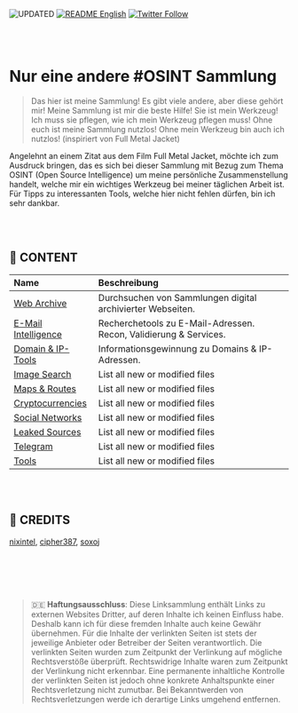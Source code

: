 <div align="left">
  <img alt="UPDATED" src="https://img.shields.io/badge/UPDATED-2022.01.02-lightgrey.svg?style=for-the-badge">
  <a href="https://github.com/ot2i7ba/OSINT/blob/main/en/README.md"><img alt="README English" src="https://img.shields.io/badge/README-English-lightgrey.svg?style=for-the-badge"></a>
  <a href="https://twitter.com/intent/follow?screen_name=ot2i7ba"><img alt="Twitter Follow" src="https://img.shields.io/twitter/follow/ot2i7ba?logo=twitter&logoColor=white&style=for-the-badge"></a>
</div>

<br/><br/>
# Nur eine andere #OSINT Sammlung
> Das hier ist meine Sammlung! Es gibt viele andere, aber diese gehört mir! Meine Sammlung ist mir die beste Hilfe! Sie ist mein Werkzeug! Ich muss sie pflegen, wie ich mein Werkzeug pflegen muss! Ohne euch ist meine Sammlung nutzlos! Ohne mein Werkzeug bin auch ich nutzlos! (inspiriert von Full Metal Jacket)

Angelehnt an einem Zitat aus dem Film Full Metal Jacket, möchte ich zum Ausdruck bringen, das es sich bei dieser Sammlung mit Bezug zum Thema OSINT (Open Source Intelligence) um meine persönliche Zusammenstellung handelt, welche mir ein wichtiges Werkzeug bei meiner täglichen Arbeit ist. Für Tipps zu interessanten Tools, welche hier nicht fehlen dürfen, bin ich sehr dankbar.

<br/><br/>
## :file_folder: CONTENT
| Name | Beschreibung |
| :-- | :-- |
| [Web Archive](archive.md) | Durchsuchen von Sammlungen digital archivierter Webseiten. |
| [E-Mail Intelligence](emails.md) | Recherchetools zu E-Mail-Adressen. Recon, Validierung & Services. |
| [Domain & IP-Tools](domains.md) | Informationsgewinnung zu Domains & IP-Adressen. |
| [Image Search](image_search.md) | List all new or modified files |
| [Maps & Routes](maps_routes.md) | List all new or modified files |
| [Cryptocurrencies](cryptocurrencies.md) | List all new or modified files |
| [Social Networks](social_networks.md) | List all new or modified files |
| [Leaked Sources](leaked_sources.md) | List all new or modified files |
| [Telegram](telegram.md) | List all new or modified files |
| [Tools](tools.md) | List all new or modified files |

<br/><br/>
## :file_folder: CREDITS
[nixintel](https://github.com/nixintel), [cipher387](https://github.com/cipher387), [soxoj](https://github.com/soxoj)

<br/><br/>
---
> :de: **Haftungsausschluss**: Diese Linksammlung enthält Links zu externen Websites Dritter, auf deren Inhalte ich keinen Einfluss habe. Deshalb kann ich für diese fremden Inhalte auch keine Gewähr übernehmen. Für die Inhalte der verlinkten Seiten ist stets der jeweilige Anbieter oder Betreiber der Seiten verantwortlich. Die verlinkten Seiten wurden zum Zeitpunkt der Verlinkung auf mögliche Rechtsverstöße überprüft. Rechtswidrige Inhalte waren zum Zeitpunkt der Verlinkung nicht erkennbar. Eine permanente inhaltliche Kontrolle der verlinkten Seiten ist jedoch ohne konkrete Anhaltspunkte einer Rechtsverletzung nicht zumutbar. Bei Bekanntwerden von Rechtsverletzungen werde ich derartige Links umgehend entfernen.
